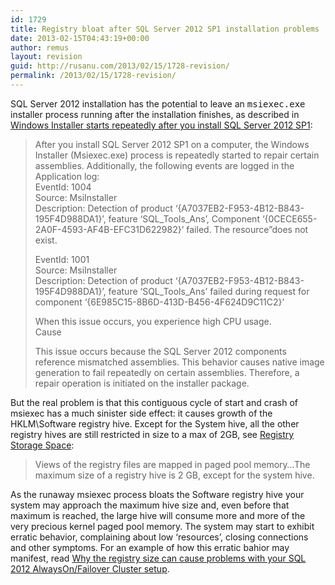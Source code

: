 ```yaml
---
id: 1729
title: Registry bloat after SQL Server 2012 SP1 installation problems
date: 2013-02-15T04:43:19+00:00
author: remus
layout: revision
guid: http://rusanu.com/2013/02/15/1728-revision/
permalink: /2013/02/15/1728-revision/
---
```

SQL Server 2012 installation has the potential to leave an <tt>msiexec.exe</tt> installer process running after the installation finishes, as described in [Windows Installer starts repeatedly after you install SQL Server 2012 SP1](http://support.microsoft.com/kb/2793634):

> After you install SQL Server 2012 SP1 on a computer, the Windows Installer (Msiexec.exe) process is repeatedly started to repair certain assemblies. Additionally, the following events are logged in the Application log:  
> EventId: 1004  
> Source: MsiInstaller  
> Description: Detection of product &#8216;{A7037EB2-F953-4B12-B843-195F4D988DA1}&#8217;, feature &#8216;SQL\_Tools\_Ans&#8217;, Component &#8216;{0CECE655-2A0F-4593-AF4B-EFC31D622982}&#8217; failed. The resource&#8221;does not exist.
> 
> EventId: 1001  
> Source: MsiInstaller  
> Description: Detection of product &#8216;{A7037EB2-F953-4B12-B843-195F4D988DA1}&#8217;, feature &#8216;SQL\_Tools\_Ans’ failed during request for component &#8216;{6E985C15-8B6D-413D-B456-4F624D9C11C2}&#8217;
> 
> When this issue occurs, you experience high CPU usage.  
> Cause
> 
> This issue occurs because the SQL Server 2012 components reference mismatched assemblies. This behavior causes native image generation to fail repeatedly on certain assemblies. Therefore, a repair operation is initiated on the installer package. 

But the real problem is that this contiguous cycle of start and crash of msiexec has a much sinister side effect: it causes growth of the HKLM\Software registry hive. Except for the System hive, all the other registry hives are still restricted in size to a max of 2GB, see [Registry Storage Space](http://msdn.microsoft.com/en-us/library/windows/desktop/ms724881%28v=vs.85%29.aspx):  


> Views of the registry files are mapped in paged pool memory&#8230;The maximum size of a registry hive is 2 GB, except for the system hive.

As the runaway msiexec process bloats the Software registry hive your system may approach the maximum hive size and, even before that maximum is reached, the large hive will consume more and more of the very precious kernel paged pool memory. The system may start to exhibit erratic behavior, complaining about low &#8216;resources&#8217;, closing connections and other symptoms. For an example of how this erratic bahior may manifest, read [Why the registry size can cause problems with your SQL 2012 AlwaysOn/Failover Cluster setup](http://blogs.msdn.com/b/sqljourney/archive/2012/10/25/why-the-registry-size-can-cause-problems-with-your-sql-2012-alwayson-setup.aspx).